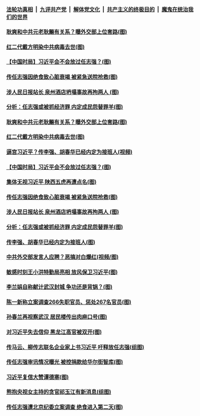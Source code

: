 ####  [法轮功真相](../../../../basic/blob/master/README.md?t=03310630) &nbsp;|&nbsp; [九评共产党](../../../../9ping.md/blob/master/README.md?t=03310630) &nbsp;|&nbsp; [解体党文化](../../../../jtdwh.md/blob/master/README.md?t=03310630)  &nbsp;|&nbsp; [共产主义的终极目的](../../../../gczydzjmd.md/blob/master/README.md?t=03310630) &nbsp;|&nbsp; [魔鬼在统治我们的世界](../../../../mgztzwmdsj.md/blob/master/README.md?t=03310630) 

#### [耿爽和中共元老耿飈有关系？曝外交部上位套路(图)](../pages/p2/928049.md?t=03310630) 

#### [红二代戴方明染中共病毒去世(图)](../pages/p2/927998.md?t=03310630) 

#### [【中国时局】习近平会不会放过任志强？(图)](../pages/p2/927923.md?t=03310630) 

#### [传任志强因绝食致心脏衰竭 被紧急送院抢救(图)](../pages/p2/927949.md?t=03310630) 

#### [涉人民日报站长 泉州酒店坍塌事故再拘两人 (图)](../pages/p2/927914.md?t=03310630) 

#### [分析：任志强或被抓经济罪 内定成民怨替罪羊(图)](../pages/p2/927925.md?t=03310630) 

#### [耿爽和中共元老耿飈有关系？曝外交部上位套路(图)](../pages/p2/928049.md?t=03310630) 

#### [红二代戴方明染中共病毒去世(图)](../pages/p2/927998.md?t=03310630) 

#### [逼宫习近平？传李强、胡春华已经内定为接班人(视频)](../pages/p2/927915.md?t=03310630) 

#### [【中国时局】习近平会不会放过任志强？(图)](../pages/p2/927923.md?t=03310630) 

#### [集体无视习近平 陕西五虎再遭点名(图)](../pages/p2/927945.md?t=03310630) 

#### [传任志强因绝食致心脏衰竭 被紧急送院抢救(图)](../pages/p2/927949.md?t=03310630) 

#### [涉人民日报站长 泉州酒店坍塌事故再拘两人 (图)](../pages/p2/927914.md?t=03310630) 

#### [分析：任志强或被抓经济罪 内定成民怨替罪羊(图)](../pages/p2/927925.md?t=03310630) 

#### [传李强、胡春华已经内定为接班人(图)](../pages/p2/927904.md?t=03310630) 

#### [中共外交部发言人应聘？恶搞对白爆红(视频/图)](../pages/p2/927911.md?t=03310630) 

#### [敏感时刻王小洪特勤局亮相 放风保卫习近平(图)](../pages/p2/927893.md?t=03310630) 

#### [李兰娟自称献计武汉封城 争功还是背锅？(图)](../pages/p2/927849.md?t=03310630) 

#### [陈一新称立案调查266失职官员、惩处267名官员(图)](../pages/p2/927818.md?t=03310630) 

#### [孙春兰再视察武汉 居民楼传出肉麻口号(图)](../pages/p2/927776.md?t=03310630) 

#### [对习近平失去信仰 黑龙江高官被双开(图)](../pages/p2/927772.md?t=03310630) 

#### [传马云、柳传志联名企业家上书习近平 吁释放任志强(组图)](../pages/p2/927682.md?t=03310630) 

#### [传任志强审讯情况曝光 被控捐款给华尔街智库(图)](../pages/p2/927681.md?t=03310630) 

#### [习近平复信大赞谭德塞(图)](../pages/p2/927658.md?t=03310630) 

#### [熊抱央视女主持的贪官祁玉江有新消息(组图)](../pages/p2/927640.md?t=03310630) 

#### [传任志强遭北京纪委立案调查 绝食进入第二天(图)](../pages/p2/927585.md?t=03310630) 

